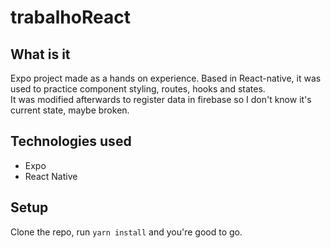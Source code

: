 # trabalhoReact

## What is it

Expo project made as a hands on experience. Based in React-native, it was used to practice component styling, routes, hooks and states.  
It was modified afterwards to register data in firebase so I don't know it's current state, maybe broken.

## Technologies used

- Expo
- React Native

## Setup
Clone the repo, run `yarn install` and you're good to go.